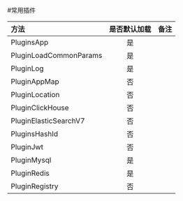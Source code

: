 #常用插件

| 方法 | 是否默认加载 | 备注 |
| :--- | :--: | :--: |
|   PluginsApp   | 是 |  |
|   PluginLoadCommonParams   | 是 |  |
|   PluginLog   | 是 |  |
| PluginAppMap | 否 |  |
| PluginLocation | 否 |  |
| PluginClickHouse | 否 |  |
| PluginElasticSearchV7 | 否 |  |
| PluginsHashId | 否 |  |
| PluginJwt | 否 |  |
| PluginMysql | 是 |  |
| PluginRedis | 是 |  |
| PluginRegistry | 否 |  |


